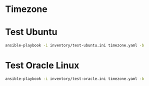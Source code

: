 # Timezone

# Test Ubuntu
```bash
ansible-playbook -i inventory/test-ubuntu.ini timezone.yaml -b
```

# Test Oracle Linux
```bash
ansible-playbook -i inventory/test-oracle.ini timezone.yaml -b
```